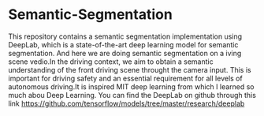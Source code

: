 # Semantic-Segmentation
This repository contains a semantic segmentation implementation using DeepLab, which is a state-of-the-art deep learning model for semantic segmentation. And here we are doing semantic segmentation on a iving scene vedio.In the driving context, we aim to obtain a semantic understanding of the front driving scene throught the camera input. This is important for driving safety and an essential requirement for all levels of autonomous driving.It is inspired MIT deep learning from which I learned so much abou Deep Learning.
You can find the DeepLab on github through this link 
https://github.com/tensorflow/models/tree/master/research/deeplab

